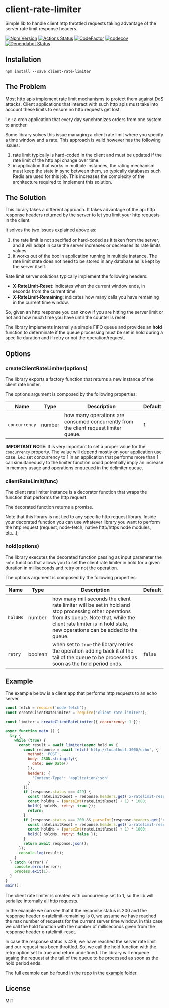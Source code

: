 # client-rate-limiter
Simple lib to handle client http throttled requests taking advantage of the server rate limit response headers.

[ ![Npm Version](https://badge.fury.io/js/client-rate-limiter.svg)](https://www.npmjs.com/package/client-rate-limiter)
[![Actions Status](https://github.com/francescorivola/client-rate-limiter/workflows/Node%20CI/badge.svg)](https://github.com/francescorivola/client-rate-limiter/actions)
[![CodeFactor](https://www.codefactor.io/repository/github/francescorivola/client-rate-limiter/badge)](https://www.codefactor.io/repository/github/francescorivola/client-rate-limiter)
[![codecov](https://codecov.io/gh/francescorivola/client-rate-limiter/branch/master/graph/badge.svg)](https://codecov.io/gh/francescorivola/client-rate-limiter)
[![Dependabot Status](https://api.dependabot.com/badges/status?host=github&repo=francescorivola/client-rate-limiter)](https://dependabot.com)

## Installation

```npm install --save client-rate-limiter```

## The Problem

Most http apis implement rate limit mechanisms to protect them against DoS attacks. Client applications that interact with such http apis must take into account these limits to ensure no http requests get lost.

i.e.: a cron application that every day synchronizes orders from one system to another.

Some library solves this issue managing a client rate limit where you specify a time window and a rate. This approach is valid however has the following issues:
1. rate limit typically is hard-coded in the client and must be updated if the rate limit of the http api change over time.
2. in application that works in multiple instances, the rating mechanism must keep the state in sync between them, so typically databases such Redis are used for this job. This increases the complexity of the architecture required to implement this solution.

## The Solution

This library takes a different approach. It takes advantage of the api http response headers returned by the server to let you limit your http requests in the client.

It solves the two issues explained above as:
1. the rate limit is not specified or hard-coded as it taken from the server, and it will adapt in case the server increases or decreases its rate limits values.
2. it works out of the box in application running in multiple instance. The rate limit state does not need to be stored in any database as is kept by the server itself.

Rate limit server solutions typically implement the following headers:
* **X-RateLimit-Reset**: indicates when the current window ends, in seconds from the current time.
* **X-RateLimit-Remaining**: indicates how many calls you have remaining in the current time window.

So, given an http response you can know if you are hitting the server limit or not and how much time you have until the counter is reset.

The library implements internally a simple FIFO queue and provides an **hold** function to determinate if the queue processing must be set in hold during a specific duration and if retry or not the operation/request.

## Options

### createClientRateLimiter(options)

The library exports a factory function that returns a new instance of the client rate limiter.

The options argument is composed by the following properties:

|Name|Type|Description|Default|
|----|----|-----------|-------|
|`concurrency`|number|how many operations are consumed concurrently from the client request limiter queue.|`1`|

**IMPORTANT NOTE**: It is very important to set a proper value for the `concurrency` property. The value will depend mostly on your application use case. i.e.: set concurrency to 1 in an application that performs more than 1 call simultaneously to the limiter function could potentially imply an increase in memory usage and operations enqueued in the delimiter queue.

### clientRateLimit(func)

The client rate limiter instance is a decorator function that wraps the function that performs the http request.

The decorated function returns a promise.

Note that this library is not tied to any specific http request library. Inside your decorated function you can use whatever library you want to perform the http request (request, node-fetch, native http/https node modules, etc...);

### hold(options)

The library executes the decorated function passing as input parameter the `hold` function that allows you to set the client rate limiter in hold for a given duration in milliseconds and retry or not the operation.

The options argument is composed by the following properties:

|Name|Type|Description|Default|
|----|----|-----------|-------|
|`holdMs`|number|how many milliseconds the client rate limiter will be set in hold and stop processing other operations from its queue. Note that, while the client rate limiter is in hold state, new operations can be added to the queue.||
|`retry`|boolean|when set to `true` the library retries the operation adding back it at the tail of the queue to be processed as soon as the hold period ends.|`false`|

## Example

The example below is a client app that performs http requests to an echo server.

```js
const fetch = require('node-fetch');
const createClientRateLimiter = require('client-rate-limiter');

const limiter = createClientRateLimiter({ concurrency: 1 });

async function main () {
  try {
    while (true) {
      const result = await limiter(async hold => {
        const response = await fetch('http://localhost:3000/echo', {
          method: 'POST',
          body: JSON.stringify({
            date: new Date()
          }),
          headers: {
            'Content-Type': 'application/json'
          }
        });
        if (response.status === 429) {
          const rateLimitReset = response.headers.get('x-ratelimit-reset');
          const holdMs = (parseInt(rateLimitReset) + 1) * 1000;
          hold({ holdMs, retry: true });
          return;
        }
        if (response.status === 200 && parseInt(response.headers.get('x-ratelimit-remaining')) === 0) {
          const rateLimitReset = response.headers.get('x-ratelimit-reset');
          const holdMs = (parseInt(rateLimitReset) + 1) * 1000;
          hold({ holdMs, retry: false });
        }
        return await response.json();
      });
      console.log(result);
    }
  } catch (error) {
    console.error(error);
    process.exit(1);
  }
}
main();
```

The client rate limiter is created with concurrency set to 1, so the lib will serialize internally all http requests.

In the example we can see that if the response status is 200 and the response header x-ratelimit-remaining is 0, we assume we have reached the max number of requests for the current server time window. In this case we call the hold function with the number of milliseconds given from the response header x-ratelimit-reset.

In case the response status is 429, we have reached the server rate limit and our request has been throttled. So, we call the hold function with the retry option set to true and return undefined. The library will enqueue againg the request at the tail of the queue to be processed as soon as the hold period ends.

The full example can be found in the repo in the [example](./example) folder.

## License

MIT